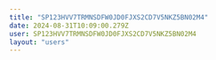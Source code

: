 ```yaml
---
title: "SP123HVV7TRMNSDFW0JD0FJXS2CD7V5NKZ5BN02M4"
date: 2024-08-31T10:09:00.279Z
user: SP123HVV7TRMNSDFW0JD0FJXS2CD7V5NKZ5BN02M4
layout: "users"
---
```

    